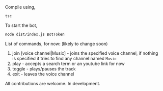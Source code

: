 Compile using,
```sh
tsc
```
To start the bot,
```sh
node dist/index.js BotToken
```

List of commands, for now: (likely to change soon)
1. join [voice channel|Music] - joins the specified voice channel, if nothing is specified it tries to find any channel named `Music`
2. play - accepts a search term or an youtube link for now
3. toggle - plays/pauses the track
4. exit - leaves the voice channel

All contributions are welcome.
In development.